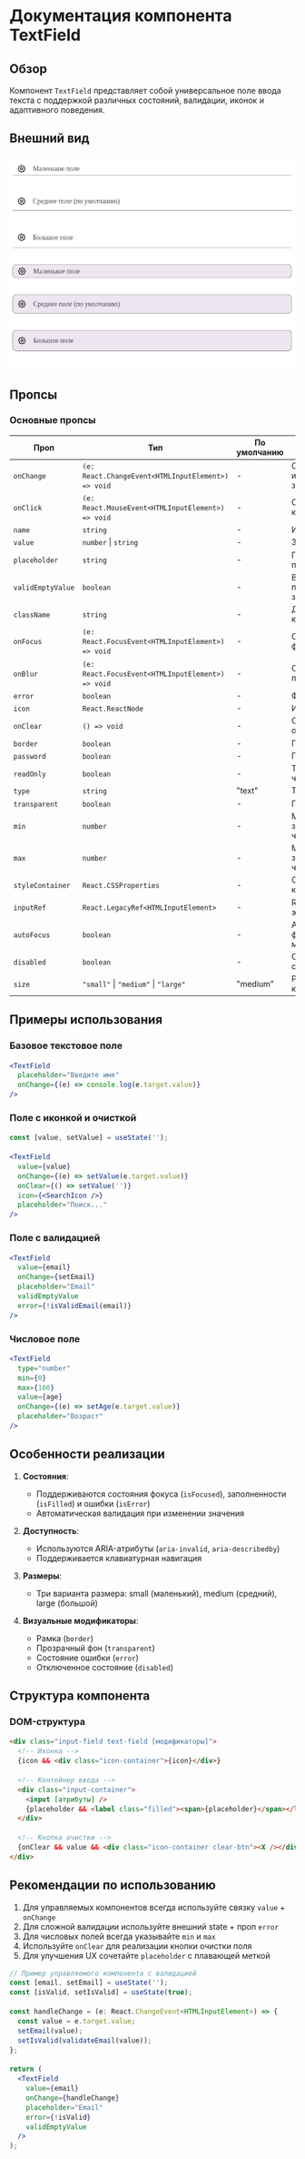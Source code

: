 # Документация компонента TextField

## Обзор
Компонент `TextField` представляет собой универсальное поле ввода текста с поддержкой различных состояний, валидации, иконок и адаптивного поведения.

## Внешний вид  

![TextInput](img/TextInput.png)

## Пропсы

### Основные пропсы
| Проп                | Тип                                      | По умолчанию | Описание                                                                 |
|---------------------|------------------------------------------|--------------|-------------------------------------------------------------------------|
| `onChange`         | `(e: React.ChangeEvent<HTMLInputElement>) => void` | - | Обработчик изменения значения                                         |
| `onClick`         | `(e: React.MouseEvent<HTMLInputElement>) => void` | - | Обработчик клика по полю                                             |
| `name`            | `string`                                 | -            | Имя поля                                                               |
| `value`           | `number` \| `string`                     | -            | Значение поля                                                         |
| `placeholder`     | `string`                                 | -            | Подсказка в поле                                                      |
| `validEmptyValue` | `boolean`                                | -            | Валидация пустого значения                                            |
| `className`       | `string`                                 | -            | Дополнительные классы                                                 |
| `onFocus`         | `(e: React.FocusEvent<HTMLInputElement>) => void` | - | Обработчик фокуса                                                   |
| `onBlur`         | `(e: React.FocusEvent<HTMLInputElement>) => void` | - | Обработчик потери фокуса                                            |
| `error`          | `boolean`                                | -            | Флаг ошибки                                                           |
| `icon`           | `React.ReactNode`                        | -            | Иконка для поля                                                       |
| `onClear`        | `() => void`                             | -            | Обработчик очистки поля                                               |
| `border`         | `boolean`                                | -            | Показать рамку                                                        |
| `password`       | `boolean`                                | -            | Парольное поле                                                        |
| `readOnly`       | `boolean`                                | -            | Только для чтения                                                     |
| `type`           | `string`                                 | "text"       | Тип поля                                                              |
| `transparent`    | `boolean`                                | -            | Прозрачный фон                                                        |
| `min`            | `number`                                 | -            | Минимальное значение (для числовых полей)                             |
| `max`            | `number`                                 | -            | Максимальное значение (для числовых полей)                            |
| `styleContainer` | `React.CSSProperties`                    | -            | Стили контейнера                                                      |
| `inputRef`       | `React.LegacyRef<HTMLInputElement>`      | -            | Ref для input элемента                                                |
| `autoFocus`      | `boolean`                                | -            | Автоматический фокус при монтировании                                 |
| `disabled`       | `boolean`                                | -            | Отключенное состояние                                                 |
| `size`           | `"small"` \| `"medium"` \| `"large"`    | "medium"     | Размер компонента                                                     |

## Примеры использования

### Базовое текстовое поле
```jsx
<TextField 
  placeholder="Введите имя"
  onChange={(e) => console.log(e.target.value)}
/>
```

### Поле с иконкой и очисткой
```jsx
const [value, setValue] = useState('');

<TextField
  value={value}
  onChange={(e) => setValue(e.target.value)}
  onClear={() => setValue('')}
  icon={<SearchIcon />}
  placeholder="Поиск..."
/>
```

### Поле с валидацией
```jsx
<TextField
  value={email}
  onChange={setEmail}
  placeholder="Email"
  validEmptyValue
  error={!isValidEmail(email)}
/>
```

### Числовое поле
```jsx
<TextField
  type="number"
  min={0}
  max={100}
  value={age}
  onChange={(e) => setAge(e.target.value)}
  placeholder="Возраст"
/>
```

## Особенности реализации

1. **Состояния**:
   - Поддерживаются состояния фокуса (`isFocused`), заполненности (`isFilled`) и ошибки (`isError`)
   - Автоматическая валидация при изменении значения

2. **Доступность**:
   - Используются ARIA-атрибуты (`aria-invalid`, `aria-describedby`)
   - Поддерживается клавиатурная навигация

3. **Размеры**:
   - Три варианта размера: small (маленький), medium (средний), large (большой)

4. **Визуальные модификаторы**:
   - Рамка (`border`)
   - Прозрачный фон (`transparent`)
   - Состояние ошибки (`error`)
   - Отключенное состояние (`disabled`)

## Структура компонента

### DOM-структура
```html
<div class="input-field text-field [модификаторы]">
  <!-- Иконка -->
  {icon && <div class="icon-container">{icon}</div>}
  
  <!-- Контейнер ввода -->
  <div class="input-container">
    <input [атрибуты] />
    {placeholder && <label class="filled"><span>{placeholder}</span></label>}
  </div>

  <!-- Кнопка очистки -->
  {onClear && value && <div class="icon-container clear-btn"><X /></div>}
</div>
```

## Рекомендации по использованию

1. Для управляемых компонентов всегда используйте связку `value` + `onChange`
2. Для сложной валидации используйте внешний state + проп `error`
3. Для числовых полей всегда указывайте `min` и `max`
4. Используйте `onClear` для реализации кнопки очистки поля
5. Для улучшения UX сочетайте `placeholder` с плавающей меткой

```jsx
// Пример управляемого компонента с валидацией
const [email, setEmail] = useState('');
const [isValid, setIsValid] = useState(true);

const handleChange = (e: React.ChangeEvent<HTMLInputElement>) => {
  const value = e.target.value;
  setEmail(value);
  setIsValid(validateEmail(value));
};

return (
  <TextField
    value={email}
    onChange={handleChange}
    placeholder="Email"
    error={!isValid}
    validEmptyValue
  />
);
```